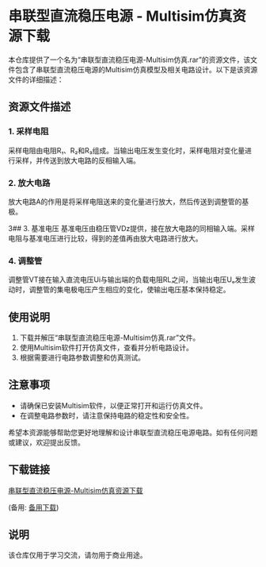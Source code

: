 # 串联型直流稳压电源 - Multisim仿真资源下载

本仓库提供了一个名为“串联型直流稳压电源-Multisim仿真.rar”的资源文件，该文件包含了串联型直流稳压电源的Multisim仿真模型及相关电路设计。以下是该资源文件的详细描述：

## 资源文件描述

### 1. 采样电阻
采样电阻由电阻R₁、R₂和R₃组成。当输出电压发生变化时，采样电阻对变化量进行采样，并传送到放大电路的反相输入端。

### 2. 放大电路
放大电路A的作用是将采样电阻送来的变化量进行放大，然后传送到调整管的基极。

3## 3. 基准电压
基准电压由稳压管VDz提供，接在放大电路的同相输入端。采样电阻与基准电压进行比较，得到的差值再由放大电路进行放大。

### 4. 调整管
调整管VT接在输入直流电压Ui与输出端的负载电阻RL之间，当输出电压Uₒ发生波动时，调整管的集电极电压产生相应的变化，使输出电压基本保持稳定。

## 使用说明
1. 下载并解压“串联型直流稳压电源-Multisim仿真.rar”文件。
2. 使用Multisim软件打开仿真文件，查看并分析电路设计。
3. 根据需要进行电路参数调整和仿真测试。

## 注意事项
- 请确保已安装Multisim软件，以便正常打开和运行仿真文件。
- 在调整电路参数时，请注意保持电路的稳定性和安全性。

希望本资源能够帮助您更好地理解和设计串联型直流稳压电源电路。如有任何问题或建议，欢迎提出反馈。

## 下载链接
[串联型直流稳压电源-Multisim仿真资源下载](https://pan.quark.cn/s/76ca1dcae2b9) 

(备用: [备用下载](https://pan.baidu.com/s/1DdmCmurg2_5BhLHZ7eFOmw?pwd=1234))

## 说明

该仓库仅用于学习交流，请勿用于商业用途。
